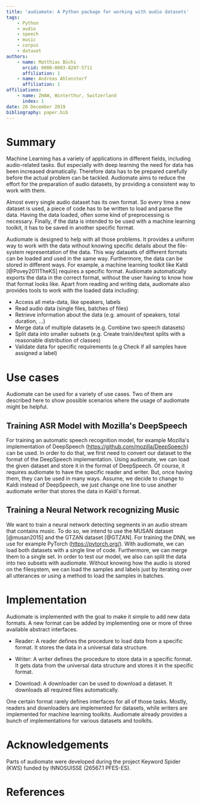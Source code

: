 ```yaml
---
title: 'audiomate: A Python package for working with audio datasets'
tags:
    - Python
    - audio
    - speech
    - music
    - corpus
    - dataset
authors:
    - name: Matthias Büchi
      orcid: 0000-0003-0207-5711
      affiliation: 1
    - name: Andreas Ahlenstorf
      affiliation: 1
affiliations:
    - name: ZHAW, Winterthur, Switzerland
      index: 1
date: 20 December 2019
bibliography: paper.bib
---
```


# Summary
Machine Learning has a variety of applications in different fields,
including audio-related tasks. But especially with deep learning the need for data has been increased dramatically.
Therefore data has to be prepared carefully before the actual problem can be tackled.
Audiomate aims to reduce the effort for the preparation of audio datasets,
by providing a consistent way to work with them.

Almost every single audio dataset has its own format.
So every time a new dataset is used, a piece of code has to be written to load and parse the data.
Having the data loaded, often some kind of preprocessing is necessary.
Finally, if the data is intended to be used with a machine learning toolkit,
it has to be saved in another specific format.

Audiomate is designed to help with all those problems.
It provides a uniform way to work with the data without knowing specific details about the file-system
representation of the data.
This way datasets of different formats can be loaded and used in the same way.
Furthermore, the data can be stored in different ways.
For example, a machine learning toolkit like Kaldi [@Povey2011TheKS] requires a specific format.
Audiomate automatically exports the data in the correct format,
without the user having to know how that format looks like.
Apart from reading and writing data,
audiomate also provides tools to work with the loaded data including:

* Access all meta-data, like speakers, labels
* Read audio data (single files, batches of files)
* Retrieve information about the data (e.g. amount of speakers, total duration, ...)
* Merge data of multiple datasets (e.g. Combine two speech datasets)
* Split data into smaller subsets (e.g. Create train/dev/test splits with a reasonable distribution of classes)
* Validate data for specific requirements (e.g Check if all samples have assigned a label)

# Use cases
Audiomate can be used for a variety of use cases.
Two of them are described here to show possible scenarios where the usage of audiomate might be helpful.

## Training ASR Model with Mozilla's DeepSpeech
For training an automatic speech recognition model, for example Mozilla's implementation of DeepSpeech
(https://github.com/mozilla/DeepSpeech) can be used.
In order to do that, we first need to convert our dataset to the format of the DeepSpeech implementation.
Using audiomate, we can load the given dataset and store it in the format of DeepSpeech.
Of course, it requires audiomate to have the specific reader and writer.
But, once having them, they can be used in many ways.
Assume, we decide to change to Kaldi instead of DeepSpeech,
we just change one line to use another audiomate writer that stores the data in Kaldi's format.

## Training a Neural Network recognizing Music
We want to train a neural network detecting segments in an audio stream that contains music.
To do so, we intend to use the MUSAN dataset [@musan2015] and the GTZAN dataset [@GTZAN].
For training the DNN, we use for example PyTorch (https://pytorch.org/).
With audiomate, we can load both datasets with a single line of code.
Furthermore, we can merge them to a single set.
In order to test our model, we also can split the data into two subsets with audiomate.
Without knowing how the audio is stored on the filesystem,
we can load the samples and labels just by iterating over all utterances or using a method to load the samples in batches.

# Implementation
Audiomate is implemented with the goal to make it simple to add new data formats.
A new format can be added by implementing one or more of three available abstract interfaces.

* Reader: A reader defines the procedure to load data from a specific format.
          It stores the data in a universal data structure.

* Writer: A writer defines the procedure to store data in a specific format.
          It gets data from the universal data structure and stores it in the specific format.

* Download: A downloader can be used to download a dataset.
            It downloads all required files automatically.

One certain format rarely defines interfaces for all of those tasks.
Mostly, readers and downloaders are implemented for datasets,
while writers are implemented for machine learning toolkits.
Audiomate already provides a bunch of implementations for various datasets and toolkits.

# Acknowledgements
Parts of audiomate were developed during the project Keyword Spider (KWS) funded by INNOSUISSE (26567.1 PFES-ES).

# References
